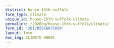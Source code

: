 ```yaml
---
district: house-15th-suffolk
form_type: climate
unique_id: house-15th-suffolk-climate
permalink: /2020bq/house-15th-suffolk/climate/
form_id: '201705916871054'
layout: form
doc_img: CLIMATE-00001
---
```

